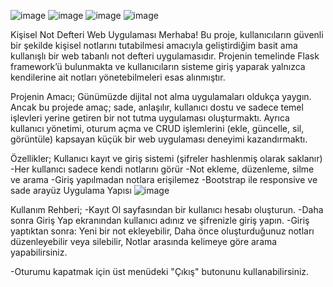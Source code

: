 ![image](https://github.com/user-attachments/assets/e46d338e-0d79-44bf-af9d-17730a2cf15a)
![image](https://github.com/user-attachments/assets/3e2325e7-0cc5-458c-b479-ccabc6dfc96e)
![image](https://github.com/user-attachments/assets/67df3ace-aa44-46a1-9c94-296fc545f8a9)
![image](https://github.com/user-attachments/assets/65358b7d-75b4-4074-914b-24c3608827bb)




  Kişisel Not Defteri Web Uygulaması
Merhaba! Bu proje, kullanıcıların güvenli bir şekilde kişisel notlarını tutabilmesi amacıyla geliştirdiğim basit ama kullanışlı bir web tabanlı not defteri uygulamasıdır. Projenin temelinde Flask framework’ü bulunmakta ve kullanıcıların sisteme giriş yaparak yalnızca kendilerine ait notları yönetebilmeleri esas alınmıştır.
  
 Projenin Amacı;
Günümüzde dijital not alma uygulamaları oldukça yaygın. Ancak bu projede amaç; sade, anlaşılır, kullanıcı dostu ve sadece temel işlevleri yerine getiren bir not tutma uygulaması oluşturmaktı. Ayrıca kullanıcı yönetimi, oturum açma ve CRUD işlemlerini (ekle, güncelle, sil, görüntüle) kapsayan küçük bir web uygulaması deneyimi kazandırmaktı.

  Özellikler;
Kullanıcı kayıt ve giriş sistemi (şifreler hashlenmiş olarak saklanır)
-Her kullanıcı sadece kendi notlarını görür
-Not ekleme, düzenleme, silme ve arama
-Giriş yapılmadan notlara erişilemez
-Bootstrap ile responsive ve sade arayüz
 
 Uygulama Yapısı
![image](https://github.com/user-attachments/assets/cde0c89c-ac2a-4768-9e30-08a2f8611c25)


Kullanım Rehberi;
-Kayıt Ol sayfasından bir kullanıcı hesabı oluşturun.
-Daha sonra Giriş Yap ekranından kullanıcı adınız ve şifrenizle giriş yapın.
-Giriş yaptıktan sonra:
   Yeni bir not ekleyebilir,
   Daha önce oluşturduğunuz notları düzenleyebilir veya silebilir,
   Notlar arasında kelimeye göre arama yapabilirsiniz.

-Oturumu kapatmak için üst menüdeki "Çıkış" butonunu kullanabilirsiniz.
